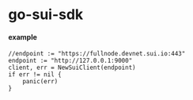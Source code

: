# go-sui-sdk

#### example

    //endpoint := "https://fullnode.devnet.sui.io:443"
	endpoint := "http://127.0.0.1:9000"
	client, err = NewSuiClient(endpoint)
	if err != nil {
		panic(err)
	}